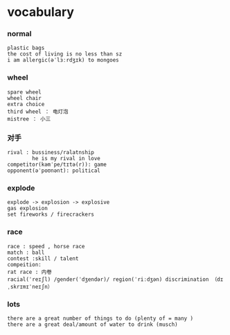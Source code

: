# vocabulary

### normal
```
plastic bags
the cost of living is no less than sz 
i am allergic(əˈlɜːrdʒɪk) to mongoes 
```

### wheel
```
spare wheel 
wheel chair
extra choice 
third wheel ： 电灯泡
mistree ： 小三
```

### 对手
```
rival : bussiness/ralatnship  
        he is my rival in love 
competitor(kəmˈpe/tɪtə(r)): game    
opponent(əˈpoʊnənt): political 
```

### explode
```
explode -> explosion -> explosive 
gas explosion 
set fireworks / firecrackers
```

### race 
```
race : speed , horse race
match : ball 
contest :skill / talent 
compeition: 
rat race : 内卷
racial(ˈreɪʃl) /gender(ˈdʒendər)/ region(ˈriːdʒən) discrimination （dɪˌskrɪmɪˈneɪʃn）
```

### lots
```
there are a great number of things to do (plenty of = many )
there are a great deal/amount of water to drink (musch)
```




